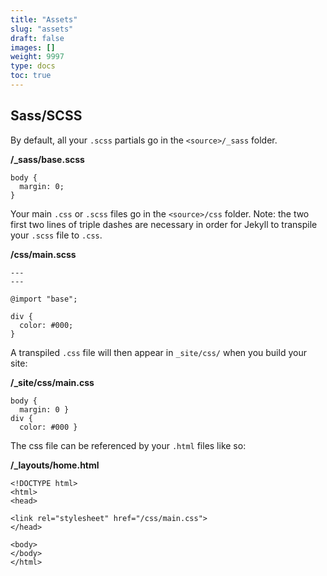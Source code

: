 ```yaml
---
title: "Assets"
slug: "assets"
draft: false
images: []
weight: 9997
type: docs
toc: true
---
```


## Sass/SCSS
By default, all your `.scss` partials go in the `<source>/_sass` folder.

**/_sass/base.scss**

<!-- language: lang-sass -->
```
body {
  margin: 0;
}
```

Your main `.css` or `.scss` files go in the `<source>/css` folder. Note: the two first two lines of triple dashes are necessary in order for Jekyll to transpile your `.scss` file to `.css`.

**/css/main.scss**
<!-- language: lang-sass -->
```
---
---

@import "base";

div {
  color: #000;
}
```

A transpiled `.css` file will then appear in `_site/css/` when you build your site:

**/_site/css/main.css**
<!-- language: lang-sass -->
```
body {
  margin: 0 }
div {
  color: #000 }
```

The css file can be referenced by your `.html` files like so:

**/_layouts/home.html**
<!-- language: lang-html -->
```
<!DOCTYPE html>
<html>
<head>

<link rel="stylesheet" href="/css/main.css">
</head>

<body>
</body>
</html>
```

